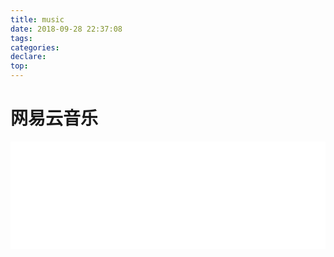 ```yaml
---
title: music
date: 2018-09-28 22:37:08
tags:
categories:
declare:
top:
---
```

# 网易云音乐

<iframe frameborder="no" border="0" marginwidth="0" marginheight="0" width=100% height=86 src="//music.163.com/outchain/player?type=2&id=2788529&auto=0&height=66"></iframe>

<iframe frameborder="no" border="0" marginwidth="0" marginheight="0" width=100% height=86 src="//music.163.com/outchain/player?type=2&id=4341314&auto=1&height=66"></iframe>



<!-- more -->
